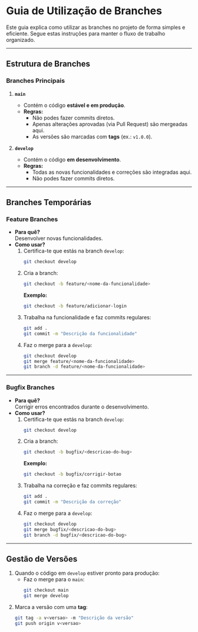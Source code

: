 # Guia de Utilização de Branches

Este guia explica como utilizar as branches no projeto de forma simples e eficiente. Segue estas instruções para manter o fluxo de trabalho organizado.

---

## **Estrutura de Branches**

### **Branches Principais**
1. **`main`**
   - Contém o código **estável e em produção**.
   - **Regras:**
     - Não podes fazer commits diretos.
     - Apenas alterações aprovadas (via Pull Request) são mergeadas aqui.
     - As versões são marcadas com **tags** (ex.: `v1.0.0`).

2. **`develop`**
   - Contém o código **em desenvolvimento**.
   - **Regras:**
     - Todas as novas funcionalidades e correções são integradas aqui.
     - Não podes fazer commits diretos.

---

## **Branches Temporárias**

### **Feature Branches**
- **Para quê?**  
  Desenvolver novas funcionalidades.
- **Como usar?**
  1. Certifica-te que estás na branch `develop`:
     ```bash
     git checkout develop
     ```
  2. Cria a branch:
     ```bash
     git checkout -b feature/<nome-da-funcionalidade>
     ```
     **Exemplo:**  
     ```bash
     git checkout -b feature/adicionar-login
     ```
  3. Trabalha na funcionalidade e faz commits regulares:
     ```bash
     git add .
     git commit -m "Descrição da funcionalidade"
     ```
  4. Faz o merge para a `develop`:
     ```bash
     git checkout develop
     git merge feature/<nome-da-funcionalidade>
     git branch -d feature/<nome-da-funcionalidade>
     ```

---

### **Bugfix Branches**
- **Para quê?**  
  Corrigir erros encontrados durante o desenvolvimento.
- **Como usar?**
  1. Certifica-te que estás na branch `develop`:
     ```bash
     git checkout develop
     ```
  2. Cria a branch:
     ```bash
     git checkout -b bugfix/<descricao-do-bug>
     ```
     **Exemplo:**  
     ```bash
     git checkout -b bugfix/corrigir-botao
     ```
  3. Trabalha na correção e faz commits regulares:
     ```bash
     git add .
     git commit -m "Descrição da correção"
     ```
  4. Faz o merge para a `develop`:
     ```bash
     git checkout develop
     git merge bugfix/<descricao-do-bug>
     git branch -d bugfix/<descricao-do-bug>
     ```

---

## **Gestão de Versões**

1. Quando o código em `develop` estiver pronto para produção:
   - Faz o merge para o `main`:
     ```bash
     git checkout main
     git merge develop
     ```
2. Marca a versão com uma **tag**:
   ```bash
   git tag -a v<versao> -m "Descrição da versão"
   git push origin v<versao>
